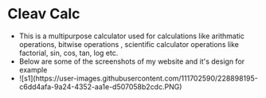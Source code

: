 <h1>Cleav Calc</h1>
<ul><li> This is a multipurpose calculator used for calculations like arithmatic operations, bitwise operations , scientific calculator operations like factorial, sin,             cos, tan, log etc.</li>
    <li> Below are some of the screenshots of my website and it's design for example</li>
    <li>![s1](https://user-images.githubusercontent.com/111702590/228898195-c6dd4afa-9a24-4352-aa1e-d507058b2cdc.PNG)</li>
</ul>
